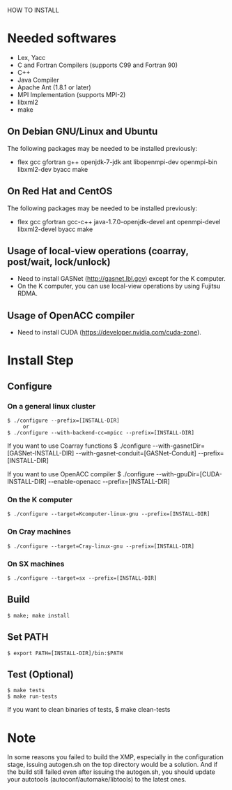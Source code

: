 HOW TO INSTALL

# Needed softwares
 * Lex, Yacc
 * C and Fortran Compilers (supports C99 and Fortran 90)
 * C++
 * Java Compiler
 * Apache Ant (1.8.1 or later)
 * MPI Implementation (supports MPI-2)
 * libxml2
 * make

## On Debian GNU/Linux and Ubuntu
 The following packages may be needed to be installed previously:

 * flex gcc gfortran g++ openjdk-7-jdk ant libopenmpi-dev openmpi-bin libxml2-dev byacc make

## On Red Hat and CentOS
 The following packages may be needed to be installed previously:

 * flex gcc gfortran gcc-c++ java-1.7.0-openjdk-devel ant openmpi-devel libxml2-devel byacc make

## Usage of local-view operations (coarray, post/wait, lock/unlock)
 * Need to install GASNet (http://gasnet.lbl.gov) except for the K computer.
 * On the K computer, you can use local-view operations by using Fujitsu RDMA.

## Usage of OpenACC compiler
 * Need to install CUDA (https://developer.nvidia.com/cuda-zone).

# Install Step
## Configure
### On a general linux cluster
    $ ./configure --prefix=[INSTALL-DIR]
         or
    $ ./configure --with-backend-cc=mpicc --prefix=[INSTALL-DIR]

 If you want to use Coarray functions
    $ ./configure --with-gasnetDir=[GASNet-INSTALL-DIR] --with-gasnet-conduit=[GASNet-Conduit] --prefix=[INSTALL-DIR]

 If you want to use OpenACC compiler
    $ ./configure --with-gpuDir=[CUDA-INSTALL-DIR] --enable-openacc --prefix=[INSTALL-DIR]

### On the K computer
    $ ./configure --target=Kcomputer-linux-gnu --prefix=[INSTALL-DIR]

### On Cray machines
    $ ./configure --target=Cray-linux-gnu --prefix=[INSTALL-DIR]

### On SX machines
    $ ./configure --target=sx --prefix=[INSTALL-DIR]

## Build
    $ make; make install

## Set PATH
    $ export PATH=[INSTALL-DIR]/bin:$PATH

## Test (Optional)
    $ make tests
    $ make run-tests

 If you want to clean binaries of tests,
    $ make clean-tests

# Note
 In some reasons you failed to build the XMP, especially in the configuration stage,
 issuing autogen.sh on the top directory would be a solution.
 And if the build still failed even after issuing the autogen.sh,
 you should update your autotools (autoconf/automake/libtools) to the latest ones.

